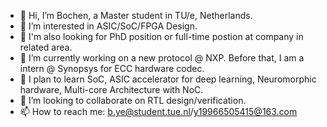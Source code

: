 - 👋 Hi, I’m Bochen, a Master student in TU/e, Netherlands.
- 👀 I’m interested in ASIC/SoC/FPGA Design.
- 🤔 I'm also looking for PhD position or full-time postion at company in related area.
- 🔭 I’m currently working on a new protocol @ NXP. Before that, I am a intern @ Synopsys for ECC hardware codec.
- 🌱 I plan to learn SoC, ASIC accelerator for deep learning, Neuromorphic hardware, Multi-core Architecture with NoC.
- 💞️ I’m looking to collaborate on RTL design/verification.
- 📫 How to reach me: b.ye@student.tue.nl/y19966505415@163.com
